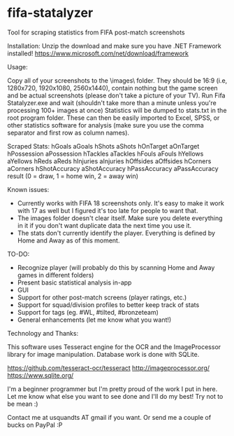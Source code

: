 # fifa-statalyzer
Tool for scraping statistics from FIFA post-match screenshots

Installation:
Unzip the download and make sure you have .NET Framework installed!
https://www.microsoft.com/net/download/framework

Usage:

Copy all of your screenshots to the \images\ folder.
They should be 16:9 (i.e, 1280x720, 1920x1080, 2560x1440), contain nothing but the game screen and be actual screenshots (please don't take a picture of your TV).
Run Fifa Statalyzer.exe and wait (shouldn't take more than a minute unless you're processing 100+ images at once)
Statistics will be dumped to stats.txt in the root program folder.
These can then be easily imported to Excel, SPSS, or other statistics software for analysis (make sure you use the comma separator and first row as column names).

Scraped Stats:
hGoals
aGoals
hShots
aShots
hOnTarget
aOnTarget
hPossession
aPossession
hTackles
aTackles
hFouls
aFouls
hYellows
aYellows
hReds
aReds
hInjuries
aInjuries
hOffsides
aOffsides
hCorners
aCorners
hShotAccuracy
aShotAccuracy
hPassAccuracy
aPassAccuracy
result (0 = draw, 1 = home win, 2 = away win)

Known issues:

- Currently works with FIFA 18 screenshots only. It's easy to make it work with 17 as well but I figured it's too late for people to want that.
- The images folder doesn't clear itself. Make sure you delete everything in it if you don't want duplicate data the next time you use it.
- The stats don't currently identify the player. Everything is defined by Home and Away as of this moment.

TO-DO:

- Recognize player (will probably do this by scanning Home and Away games in different folders)
- Present basic statistical analysis in-app
- GUI
- Support for other post-match screens (player ratings, etc.)
- Support for squad/division profiles to better keep track of stats
- Support for tags (eg. #WL, #tilted, #bronzeteam)
- General enhancements (let me know what you want!)

Technology and Thanks:

This software uses Tesseract engine for the OCR and the ImageProcessor library for image manipulation. Database work is done with SQLite.

https://github.com/tesseract-ocr/tesseract
http://imageprocessor.org/
https://www.sqlite.org/

I'm a beginner programmer but I'm pretty proud of the work I put in here. Let me know what else you want to see done and I'll do my best! Try not to be mean :)

Contact me at usquandts AT gmail if you want. Or send me a couple of bucks on PayPal :P 